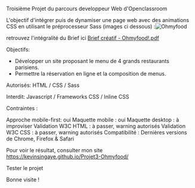 Troisième Projet du parcours developpeur Web d'Openclassroom

L'objectif d'intégrer puis de dynamiser une page web avec des animations CSS en utilisant le préprocesseur Sass (images ci dessous) :![Ohmyfood](https://user-images.githubusercontent.com/75949789/205190492-28191582-654e-45a6-9007-630f4b42c2b5.png)

retrouvez l'intégralité du Brief ici [Brief créatif - Ohmyfood!.pdf](https://github.com/KevinSingaye/Projet3-Ohmyfood/files/10137290/Brief.creatif.-.Ohmyfood.pdf)


Objectifs:

- Développer un site proposant le menu de 4 grands restaurants parisiens.
- Permettre la réservation en ligne et la composition de menus.

Autorisés: HTML / CSS / Sass

Interdit: Javascript / Frameworks CSS / Inline CSS

Contraintes :

Approche mobile-first: oui
Maquette mobile : oui
Maquette desktop : à improviser
Validation W3C HTML : à passer, warning autorisés
Validation W3C CSS : à passer, warning autorisés
Compatibilité : Dernières versions de Chrome, Firefox & Safari

Pour voir le résultat, consulter mon site  https://kevinsingaye.github.io/Projet3-Ohmyfood/

Tester le projet

Bonne visite !
